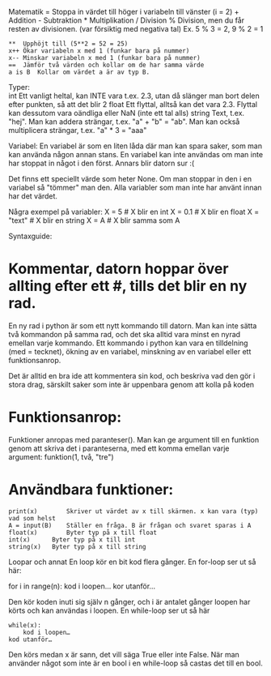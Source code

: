 Matematik
	=	Stoppa in värdet till höger i variabeln till vänster (i = 2)
	+	Addition
	-	Subtraktion
	*	Multiplikation
	/	Division
	%	Division, men du får resten av divisionen. (var försiktig med negativa tal)
			Ex. 5 % 3 = 2, 9 % 2 = 1

	**	Upphöjt till (5**2 = 52 = 25)
	x++	Ökar variabeln x med 1 (funkar bara på nummer)
	x--	Minskar variabeln x med 1 (funkar bara på nummer)
	==	Jämför två värden och kollar om de har samma värde
	a is B	Kollar om värdet a är av typ B.

Typer:	
int	Ett vanligt heltal, kan INTE vara t.ex. 2.3, utan då slänger man bort delen efter 
punkten, så att det blir 2
float	Ett flyttal, alltså kan det vara 2.3. Flyttal kan dessutom vara oändliga eller 
NaN (inte ett tal alls)
string	Text, t.ex. "hej". Man kan addera strängar, t.ex. "a" + "b" = "ab".
		Man kan också multiplicera strängar, t.ex. "a" * 3 = "aaa"

Variabel:
En variabel är som en liten låda där man kan spara saker, som man kan använda någon annan stans. En variabel kan inte användas om man inte har stoppat in något i den först. Annars blir datorn sur :(

Det finns ett speciellt värde som heter None. Om man stoppar in den i en variabel så "tömmer" man den. Alla variabler som man inte har använt innan har det värdet.

Några exempel på variabler:
	X = 5		# X blir en int
	X = 0.1		# X blir en float
	X = "text"	# X blir en string
	X = A		# X blir samma som A

Syntaxguide:
#	Kommentar, datorn hoppar över allting efter ett #, tills det blir en ny rad.

En ny rad i python är som ett nytt kommando till datorn. Man kan inte sätta två kommandon på samma rad, och det ska alltid vara minst en nyrad emellan varje kommando. Ett kommando i python kan vara en tilldelning (med = tecknet), ökning av en variabel, minskning av en variabel eller ett funktionsanrop.

Det är alltid en bra ide att kommentera sin kod, och beskriva vad den gör i stora drag, särskilt saker som inte är uppenbara genom att kolla på koden

# Funktionsanrop:
  Funktioner anropas med paranteser(). Man kan ge argument till en funktion genom att skriva det i paranteserna, med ett komma emellan varje argument:
  funktion(1, två, "tre")

# Användbara funktioner:
	print(x)		Skriver ut värdet av x till skärmen. x kan vara (typ) vad som helst
	A = input(B)	Ställer en fråga. B är frågan och svaret sparas i A
	float(x)		Byter typ på x till float
	int(x)		Byter typ på x till int
	string(x)	Byter typ på x till string

Loopar och annat
En loop kör en bit kod flera gånger. En for-loop ser ut så här: 

for i in range(n):
	kod i loopen…
kor utanför… 

Den kör koden inuti sig själv n gånger, och i är antalet gånger loopen har körts och kan användas i loopen.
En while-loop ser ut så här

	while(x):
		kod i loopen…
	kod utanför… 

Den körs medan x är sann, det vill säga True eller inte False. När man använder något som inte är en bool i en while-loop så castas det till en bool.
